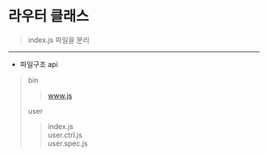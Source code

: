 # 라우터 클래스
>index.js 파일을 분리 
***
- 파일구조
api   
> bin   
> >www.js
>   
> user   
> > index.js   
> > user.ctrl.js   
> > user.spec.js   
